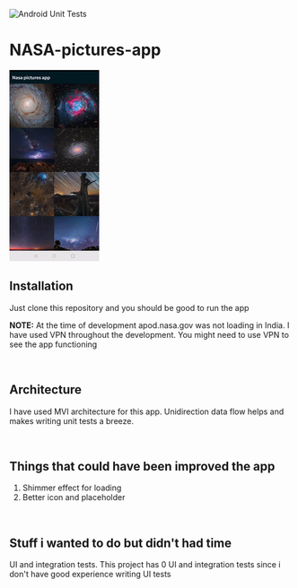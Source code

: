 ![Android Unit Tests](https://github.com/AnirudhBhat/Reddit-client/workflows/Android%20Unit%20Tests/badge.svg)

# NASA-pictures-app

![](https://github.com/AnirudhBhat/NASA-pictures-app/blob/master/gifs/Nasa_pictures_app.gif)

## Installation

Just clone this repository and you should be good to run the app

**NOTE:** At the time of development apod.nasa.gov was not loading in India. I have used VPN throughout the development. You might need to use VPN to see the app functioning 

<br>

## Architecture

I have used MVI architecture for this app. Unidirection data flow helps and makes writing unit tests a breeze.

<br>

## Things that could have been improved the app

1. Shimmer effect for loading
2. Better icon and placeholder

<br>

## Stuff i wanted to do but didn't had time

UI and integration tests. This project has 0 UI and integration tests since i don't have good experience writing UI tests
